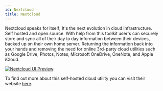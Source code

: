 ```yaml
---
id: Nextcloud
title: Nextcloud
---
```


Nextcloud speaks for itself; It's the next evolution in cloud infrastructure. Self hosted and open source. With help from this toolkit user's can securely store and sync all of their day to day information between their devices, backed up on their own home server. Returning the information back into your hands and removing the need for online 3rd-party cloud utilities such as Google Drive, Photos, Notes, Microsoft OneDrive, OneNote, and Apple iCloud.

[<img alt="Nextcloud UI Preview" src="/img/NextcloudUI.png" />](https://nextcloud.com/)


To find out more about this self-hosted cloud utility you can visit their website [here](https://nextcloud.com/).
